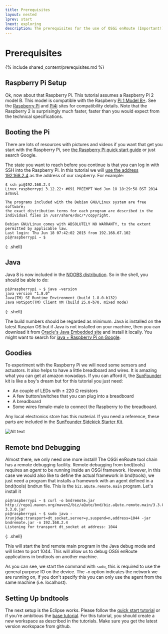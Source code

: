 ```yaml
---
title: Prerequisites
layout: nested
lprev: start
lnext: exploring
description: The prerequisites for the use of OSGi enRoute (Important!)
---
```

# Prerequisites

{% include shared_content/prerequisites.md %}

## Raspberry Pi Setup

Ok, now about that Raspberry Pi. This tutorial assumes a Raspberry Pi 2 model B. This model is compatible with the Raspberry [Pi 1 Model B+][pimodel2b]. See the [Raspberry Pi][pi] and [Pi4j][pi4j]  sites for compatibility details. Note that the Raspberry 2 is surprisingly much faster, faster than you would expect from the technical specifications.

## Booting the Pi

There are lots of resources with pictures and videos if you want that get you start with the Raspberry Pi, see [the Raspberry Pi quick start guide][piqs] or just search Google. 

The state you want to reach before you continue is that you can log in with SSH into the Raspberry Pi. In this tutorial we will [use the address 192.168.2.4][pinetw] as the address of our raspberry. For example:

	$ ssh pi@192.168.2.4
	Linux raspberrypi 3.12.22+ #691 PREEMPT Wed Jun 18 18:29:58 BST 2014 armv6l

	The programs included with the Debian GNU/Linux system are free software;
	the exact distribution terms for each program are described in the
	individual files in /usr/share/doc/*/copyright.

	Debian GNU/Linux comes with ABSOLUTELY NO WARRANTY, to the extent
	permitted by applicable law.
	Last login: Thu Jun 18 07:42:02 2015 from 192.168.67.102
	pi@raspberrypi ~ $ 
{: .shell}

## Java

Java 8 is now included in the [NOOBS distribution][noobs]. So in the shell, you should be able to do:

	pi@raspberrypi ~ $ java -version
	java version "1.8.0"
	Java(TM) SE Runtime Environment (build 1.8.0-b132)
	Java HotSpot(TM) Client VM (build 25.0-b70, mixed mode)
{: .shell}

The build numbers should be regarded as minimum. Java is installed on the latest Raspian OS but if Java is not installed on your machine, then you can download it from [Oracle's Java Embedded site][java] and install it locally. You might want to search for [java + Raspberry Pi on Google][javapi]. 

## Goodies

To experiment with the Raspberry Pi we will need some sensors and actuators. It also helps to have a little breadboard and wires. It is amazing what you can get at amazon nowadays. If you can afford it, the [SunFounder][sunfounder] kit is like a boy's dream but for this tutorial you just need:

* An couple of LEDs with ± 220 Ω resistors
* A few button/switches that you can plug into a breadboard
* A breadboard
* Some wires female-male to connect the Raspberry to the breadboard.

Any local electronics store has this material. If you need a reference, these parts are included in the [SunFounder Sidekick Starter Kit](http://www.amazon.com/SunFounder-Sidekick-Breadboard-Resistors-Mega2560/dp/B00DGNZ9G8/ref=sr_1_4?s=electronics&ie=UTF8&qid=1434719207&sr=1-4&keywords=breadboard).

![Alt text](http://ecx.images-amazon.com/images/I/71lHGMCOODL._SL1000_.jpg)

## Remote bnd Debugging

Almost there, we only need one more install! The OSGi enRoute tool chain has a remote debugging facility. 
Remote debugging from bnd(tools) requires an _agent_ to be running inside an OSGi framework. 
However, in this case we would also like to define the actual framework in bnd(tools), we just need a 
program that installs a framework with an agent defined in a bnd(tools) bndrun file. This is the 
`biz.aQute.remote.main` program. Let's install it


	pi@raspberrypi ~ $ curl -o bndremote.jar http://repo1.maven.org/maven2/biz/aQute/bnd/biz.aQute.remote.main/3.3.0/biz.aQute.remote.main-3.3.0.jar 
	pi@raspberrypi ~ $ sudo java -Xrunjdwp:transport=dt_socket,server=y,suspend=n,address=1044 -jar bndremote.jar -n 192.168.2.4
	Listening for transport dt_socket at address: 1044
{: .shell}
	
This will start the bnd remote main program in the Java debug mode and will listen to port 1044. This will allow us to debug OSGi enRoute applications in bndtools on another machine.

As you can see, we start the command with `sudo`, this is required to use the general purpose IO on the device. The `-n` option indicates the network we are running on, if you don't specify this you can only use the agent from the same machine (i.e. localhost). 

## Setting Up bndtools

The next setup is the Eclipse works. Please follow the [quick start tutorial][qs] or if you're ambitious the [base tutorial][base]. For this tutorial, you should create a new workspace as described in the tutorials. Make sure you get the latest version workspace from github.

[java]: http://www.oracle.com/technetwork/java/javase/downloads/jdk8-arm-downloads-2187472.html
[pi]: https://www.raspberrypi.org/
[pimodel2b]: http://pi4j.com/pins/model-2b-rev1.html
[pi4j]: http://pi4j.com/
[piqs]: https://www.raspberrypi.org/help/quick-start-guide/
[pinetw]: https://www.raspberrypi.org/documentation/troubleshooting/hardware/networking/ip-address.md
[noobs]: https://www.raspberrypi.org/new-raspbian-and-noobs-releases/
[javapi]: https://www.google.fr/search?q=raspberry+pi+java
[qs]: http://enroute.osgi.org/book/200-quick-start.html
[base]: http://enroute.osgi.org/book/220-tutorial-base.html
[sunfounder]: http://www.amazon.com/SunFounder-modules-Raspberry-Sensor-Extension/dp/B00HU0G9TO/ref=sr_1_1?ie=UTF8&qid=1434718754&sr=8-1&keywords=raspberry+pi+sensors&pebp=1434718756184&perid=1EEX5GD8E2YX258S7SQ0